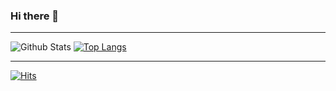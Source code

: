 ### Hi there 👋
********

<!--
**0min0422/0min0422** is a ✨ _special_ ✨ repository because its `README.md` (this file) appears on your GitHub profile.

Here are some ideas to get you started:

-->
![Github Stats](https://github-readme-stats.vercel.app/api?username=0min0422&show_icons=true)
[![Top Langs](https://github-readme-stats.vercel.app/api/top-langs/?username=0min0422&layout=compact)](https://github.com/0min0422/github-readme-stats)
********************
[![Hits](https://hits.seeyoufarm.com/api/count/incr/badge.svg?url=https%3A%2F%2Fgithub.com%2F0min0422%2Fhit-counter&count_bg=%2379C83D&title_bg=%23555555&icon=&icon_color=%23E7E7E7&title=hits&edge_flat=false)](https://hits.seeyoufarm.com)
